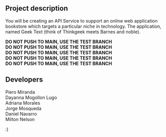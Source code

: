 ## Project description

You will be creating an API Service to support an online web application bookstore which targets a particular niche in technology. The application, named Geek Text (think of Thinkgeek meets Barnes and noble).

**DO NOT PUSH TO MAIN, USE THE TEST BRANCH**\
**DO NOT PUSH TO MAIN, USE THE TEST BRANCH**\
**DO NOT PUSH TO MAIN, USE THE TEST BRANCH**\
**DO NOT PUSH TO MAIN, USE THE TEST BRANCH**\
**DO NOT PUSH TO MAIN, USE THE TEST BRANCH**



## Developers
Piero Miranda\
Dayanna Mogollon Lugo\
Adriana Morales\
Jorge Mosqueda\
Daniel Navarro\
Milton Nelson


:)
